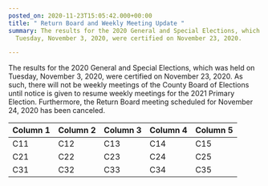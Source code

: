 ```yaml
---
posted_on: 2020-11-23T15:05:42.000+00:00
title: " Return Board and Weekly Meeting Update "
summary: The results for the 2020 General and Special Elections, which was held on
  Tuesday, November 3, 2020, were certified on November 23, 2020.

---
```

The results for the 2020 General and Special Elections, which was held on Tuesday, November 3, 2020, were certified on November 23, 2020. As such, there will not be weekly meetings of the County Board of Elections until notice is given to resume weekly meetings for the 2021 Primary Election. Furthermore, the Return Board meeting scheduled for November 24, 2020 has been canceled.

| Column 1 | Column 2 | Column 3 | Column 4 | Column 5 |
|----------|----------|----------|----------|----------|
| C11      | C12      | C13      | C14      | C15      |
| C21      | C22      | C23      | C24      | C25      |
| C31      | C32      | C33      | C34      | C35      |
